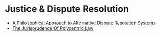 # Justice & Dispute Resolution

* [A Philosophical Approach to Alternative Dispute Resolution Systems](https://www.mediate.com/articles/SustacZ5.cfm)
* [The Jurisprudence Of Polycentric Law](http://tomwbell.com/writings/JurisPoly.html)



